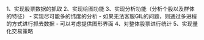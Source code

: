 1、实现股票数据的抓取
2、实现绘图功能
3、实现分析功能（分析个股以及群体的特征）
	- 实现尽可能多的纬度的分析
	- 如果无法客服GIL的问题，则通过多进程的方式进行抓去数据
	- 可以考虑提供图形界面
4、对整体股票进行统计
5、实现量化交易策略
